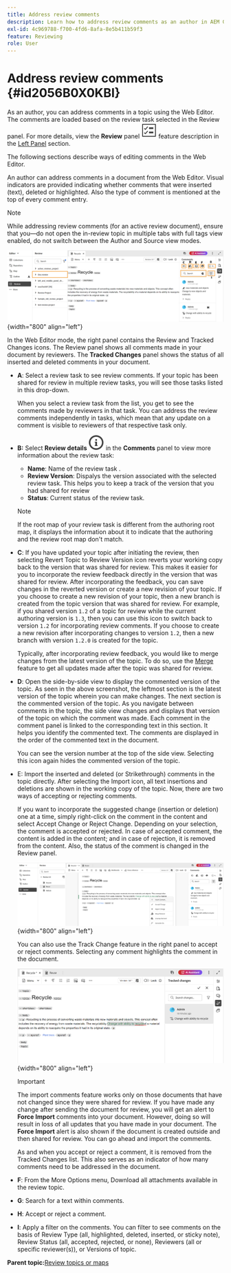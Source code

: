 ```yaml
---
title: Address review comments
description: Learn how to address review comments as an author in AEM Guides. Discover how an author can edit, filter, accept, or reject comments in a document.
exl-id: 4c969788-f700-4fd6-8afa-8e5b411b59f3
feature: Reviewing 
role: User
---
```

# Address review comments {#id2056B0X0KBI}


As an author, you can address comments in a topic using the Web Editor. The comments are loaded based on the review task selected in the Review panel. For more details, view the **Review** panel ![](images/active-review-tasklist-icon.svg) feature description in the [Left Panel](../user-guide/web-editor-features.md#id2051EA0M0HS) section.

The following sections describe ways of editing comments in the Web Editor.

An author can address comments in a document from the Web Editor. Visual indicators are provided indicating whether comments that were inserted \(text\), deleted or highlighted. Also the type of comment is mentioned at the top of every comment entry.

>[!NOTE]
>
> While addressing review comments \(for an active review document\), ensure that you—do not open the in-review topic in multiple tabs with full tags view enabled, do not switch between the Author and Source view modes.

![](images/comments-page-web-editor_cs-new.png){width="800" align="left"}

In the Web Editor mode, the right panel contains the Review and Tracked Changes icons. The Review panel shows all comments made in your document by reviewers. The **Tracked Changes** panel shows the status of all inserted and deleted comments in your document.

-   **A**: Select a review task to see review comments. If your topic has been shared for review in multiple review tasks, you will see those tasks listed in this drop-down.

    When you select a review task from the list, you get to see the comments made by reviewers in that task. You can address the review comments independently in tasks, which mean that any update on a comment is visible to reviewers of that respective task only.

-   **B:**  Select **Review details** ![](images/active-review-info-icon.svg) in the **Comments** panel to view more information about the review task:

    - **Name**: Name of the review task .
    - **Review Version**: Dispalys the version associated with the selected review task. This helps you to keep a track of the version that you had shared for review
    - **Status**: Current status of the review task.
    
    >[!NOTE]
    >
    > If the root map of your review task is different from the authoring root map, it displays the information about it to indicate that the authoring and the review root map don't match.

-   **C**: If you have updated your topic after initiating the review, then selecting Revert Topic to Review Version icon reverts your working copy back to the version that was shared for review. This makes it easier for you to incorporate the review feedback directly in the version that was shared for review. After incorporating the feedback, you can save changes in the reverted version or create a new revision of your topic. If you choose to create a new revision of your topic, then a new branch is created from the topic version that was shared for review. For example, if you shared version `1.2` of a topic for review while the current authoring version is `1.3`, then you can use this icon to switch back to version `1.2` for incorporating review comments. If you choose to create a new revision after incorporating changes to version `1.2`, then a new branch with version `1.2.0` is created for the topic.

    Typically, after incorporating review feedback, you would like to merge changes from the latest version of the topic. To do so, use the [Merge](web-editor-features.md#id205DF04E0HS) feature to get all updates made after the topic was shared for review.

-   **D**: Open the side-by-side view to display the commented version of the topic. As seen in the above screenshot, the leftmost section is the latest version of the topic wherein you can make changes. The next section is the commented version of the topic. As you navigate between comments in the topic, the side view changes and displays that version of the topic on which the comment was made. Each comment in the comment panel is linked to the corresponding text in this section. It helps you identify the commented text. The comments are displayed in the order of the commented text in the document.

    You can see the version number at the top of the side view. Selecting this icon again hides the commented version of the topic.

-   E: Import the inserted and deleted \(or Strikethrough\) comments in the topic directly. After selecting the Import icon, all text insertions and deletions are shown in the working copy of the topic. Now, there are two ways of accepting or rejecting comments.

    If you want to incorporate the suggested change \(insertion or deletion\) one at a time, simply right-click on the comment in the content and select Accept Change or Reject Change. Depending on your selection, the comment is accepted or rejected. In case of accepted comment, the content is added in the content; and in case of rejection, it is removed from the content. Also, the status of the comment is changed in the Review panel.

    ![](images/import-comment-accept-web-editor_cs-new.png){width="800" align="left"}

    You can also use the Track Change feature in the right panel to accept or reject comments. Selecting any comment highlights the comment in the document.

    ![](images/changes-tab_cs-new.png){width="800" align="left"}

    >[!IMPORTANT]
    >
    > The import comments feature works only on those documents that have not changed since they were shared for review. If you have made any change after sending the document for review, you will get an alert to **Force Import** comments into your document. However, doing so will result in loss of all updates that you have made in your document. The **Force Import** alert is also shown if the document is created outside and then shared for review. You can go ahead and import the comments.

    As and when you accept or reject a comment, it is removed from the Tracked Changes list. This also serves as an indicator of how many comments need to be addressed in the document.

-   **F**: From the More Options menu, Download all attachments available in the review topic.
-   **G**: Search for a text within comments.
-   **H**: Accept or reject a comment.

-   **I**: Apply a filter on the comments. You can filter to see comments on the basis of Review Type \(all, highlighted, deleted, inserted, or sticky note\), Review Status \(all, accepted, rejected, or none\), Reviewers \(all or specific reviewer\(s\)\), or Versions of topic.


**Parent topic:**[Review topics or maps](review.md)
